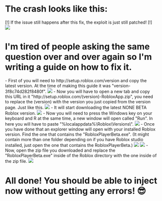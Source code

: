 <h1>The crash looks like this:</h1>
[!] If the issue still happens after this fix, the exploit is just still patched! [!]
<img src="https://media.discordapp.net/attachments/894267089567764533/916407993346699324/Discord_ZHEJjqMnWM.png">
<h1>I'm tired of people asking the same question over and over again so I'm writing a guide on how to fix it.</h1>
- First of you will need to http://setup.roblox.com/version and copy the latest version. At the time of making this guide it was "version-3f8c74d282f8480f".
<img src="https://media.discordapp.net/attachments/894267089567764533/916408422528843786/unknown.png">
- Now you will have to open a new tab and copy this URL in it "http://setup.roblox.com/(version)-RobloxApp.zip", you need to replace the (version) with the version you just copied from the version page. Just like this.
<img src="https://media.discordapp.net/attachments/894267089567764533/916408947605385236/unknown.png">
- It will start downloading the latest NONE BETA Roblox version.
<img src="https://media.discordapp.net/attachments/894267089567764533/916409146054705192/unknown.png">
- Now you will need to press the Windows key on your keyboard and R at the same time, a new window will open called "Run". In here you will have to paste "%localappdata%\Roblox\Versions\".
<img src="https://media.discordapp.net/attachments/894267089567764533/916409591640780830/unknown.png">
- Once you have done that an explorer window will open with your installed Roblox version. Find the one that contains the "RobloxPlayerBeta.exe". (It might contain more than one folder depending on if you have Roblox studio installed, just open the one that contains the RobloxPlayerBeta.)
<img src="https://media.discordapp.net/attachments/894267089567764533/916410161957064704/unknown.png">
<img src="https://media.discordapp.net/attachments/894267089567764533/916410915807723590/unknown.png">
- Now, open the zip file you downloaded and replace the "RobloxPlayerBeta.exe" inside of the Roblox directory with the one inside of the zip file.
<img src="https://media.discordapp.net/attachments/894267089567764533/916411461235015770/qeKtHZ2afi1.gif">
<h1>All done! You should be able to inject now without getting any errors! 😎</h1>
